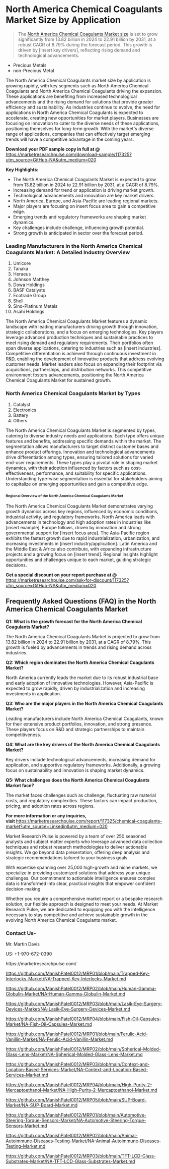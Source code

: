 <h1>North America Chemical Coagulants Market&nbsp;Size by Application</h1><blockquote><p>The <a href="https://marketresearchpulse.com/download-sample/117325?utm_source=GitHub-NA&amp;utm_medium=020">North America Chemical Coagulants Market size</a> is set to grow significantly from 13.82 billion in 2024 to 22.91 billion by 2031, at a robust CAGR of 8.79% during the forecast period. This growth is driven by [insert key drivers], reflecting rising demand and technological advancements.</p></blockquote><ul><li>Precious Metals<li> non-Precious Metal</li></ul><p>The North America Chemical Coagulants market size by application is growing rapidly, with key segments such as North America Chemical Coagulants and North America Chemical Coagulants driving the expansion. These applications are benefiting from increased technological advancements and the rising demand for solutions that provide greater efficiency and sustainability. As industries continue to evolve, the need for applications in North America Chemical Coagulants is expected to accelerate, creating new opportunities for market players. Businesses are focusing on innovation to cater to the diverse needs of these applications, positioning themselves for long-term growth. With the market's diverse range of applications, companies that can effectively target emerging trends will have a competitive advantage in the coming years.</p><p><strong>Download your PDF sample copy in full at @ </strong><a href="https://marketresearchpulse.com/download-sample/117325?utm_source=GitHub-NA&amp;utm_medium=020">https://marketresearchpulse.com/download-sample/117325?utm_source=GitHub-NA&amp;utm_medium=020</a></p><p><strong>Key Highlights: </strong></p><ul><li>The North America Chemical Coagulants Market is expected to grow from 13.82 billion in 2024 to 22.91 billion by 2031, at a CAGR of 8.79%.</li><li>Increasing demand for trend or application is driving market growth.</li><li>Technological advancements and innovation are key market drivers.</li><li>North America, Europe, and Asia-Pacific are leading regional markets.</li><li>Major players are focusing on insert focus area to gain a competitive edge.</li><li>Emerging trends and regulatory frameworks are shaping market dynamics.</li><li>Key challenges include challenge, influencing growth potential.</li><li>Strong growth is anticipated in sector over the forecast period.</li></ul><h3>Leading Manufacturers in the North America Chemical Coagulants Market: A Detailed Industry Overview</h3><ol><li>Umicore</li><li>Tanaka</li><li>Heraeus</li><li>Johnson Matthey</li><li>Dowa Holdings</li><li>BASF Catalysts</li><li>Ecotrade Group</li><li>Shell</li><li>Sino-Platinum Metals</li><li>Asahi Holdings</li></ol><div class="flex max-w-full flex-col flex-grow"><div class="min-h-8 text-message flex w-full flex-col items-end gap-2 whitespace-normal break-words [.text-message+&amp;]:mt-5" dir="auto" data-message-author-role="assistant" data-message-id="fd8432e4-4910-450d-b182-61b7bfb0a01f" data-message-model-slug="gpt-4o"><div class="flex w-full flex-col gap-1 empty:hidden first:pt-[3px]"><div class="markdown prose w-full break-words dark:prose-invert light"><p>The North America Chemical Coagulants Market features a dynamic landscape with leading manufacturers driving growth through innovation, strategic collaborations, and a focus on emerging technologies. Key players leverage advanced production techniques and sustainable practices to meet rising demand and regulatory requirements. Their portfolios often span diverse applications, catering to industries such as [insert industries]. Competitive differentiation is achieved through continuous investment in R&amp;D, enabling the development of innovative products that address evolving customer needs. Market leaders also focus on expanding their footprint via acquisitions, partnerships, and distribution networks. This competitive environment fosters advancements, positioning the North America Chemical Coagulants Market for sustained growth.</p></div></div></div></div><h3>North America Chemical Coagulants Market by Types</h3><ol><li>Catalyst<li> Electronics<li> Battery<li> Others</li></ol><div class="flex max-w-full flex-col flex-grow"><div class="min-h-8 text-message flex w-full flex-col items-end gap-2 whitespace-normal break-words [.text-message+&amp;]:mt-5" dir="auto" data-message-author-role="assistant" data-message-id="084470be-0bb7-4664-bddf-5156b4f41249" data-message-model-slug="gpt-4o-mini"><div class="flex w-full flex-col gap-1 empty:hidden first:pt-[3px]"><div class="markdown prose w-full break-words dark:prose-invert light"><p>The North America Chemical Coagulants Market is segmented by types, catering to diverse industry needs and applications. Each type offers unique features and benefits, addressing specific demands within the market. The segmentation allows manufacturers to target distinct customer bases and enhance product offerings. Innovation and technological advancements drive differentiation among types, ensuring tailored solutions for varied end-user requirements. These types play a pivotal role in shaping market dynamics, with their adoption influenced by factors such as cost-effectiveness, performance, and suitability for specific applications. Understanding type-wise segmentation is essential for stakeholders aiming to capitalize on emerging opportunities and gain a competitive edge.</p></div></div></div></div><h3><span style="font-size: 11px;">Regional Overview of the North America Chemical Coagulants Market</span></h3><div class="flex max-w-full flex-col flex-grow"><div class="min-h-8 text-message flex w-full flex-col items-end gap-2 whitespace-normal break-words [.text-message+&amp;]:mt-5" dir="auto" data-message-author-role="assistant" data-message-id="e9038762-ce64-4e30-91c9-9bd413514231" data-message-model-slug="gpt-4o-mini"><div class="flex w-full flex-col gap-1 empty:hidden first:pt-[3px]"><div class="markdown prose w-full break-words dark:prose-invert light"><p>The North America Chemical Coagulants Market demonstrates varying growth dynamics across key regions, influenced by economic conditions, industrial activity, and regulatory frameworks. North America leads with advancements in technology and high adoption rates in industries like [insert example]. Europe follows, driven by innovation and strong governmental support for [insert focus area]. The Asia-Pacific region exhibits the fastest growth due to rapid industrialization, urbanization, and increasing investments in [insert industry/application]. Latin America and the Middle East &amp; Africa also contribute, with expanding infrastructure projects and a growing focus on [insert trend]. Regional insights highlight opportunities and challenges unique to each market, guiding strategic decisions.</p></div></div></div></div><p><strong>Get a special discount on your report purchase at @ </strong><a href="https://marketresearchpulse.com/ask-for-discount/117325?utm_source=GitHub-NA&amp;utm_medium=020">https://marketresearchpulse.com/ask-for-discount/117325?utm_source=GitHub-NA&amp;utm_medium=020</a></p><h2>Frequently Asked Questions (FAQ) in the North America Chemical Coagulants Market</h2><p><strong>Q1: What is the growth forecast for the North America Chemical Coagulants Market?</strong></p><p>The North America Chemical Coagulants Market is projected to grow from 13.82 billion in 2024 to 22.91 billion by 2031, at a CAGR of 8.79%. This growth is fueled by advancements in trends and rising demand across industries.</p><p><strong>Q2: Which region dominates the North America Chemical Coagulants Market?</strong></p><p>North America currently leads the market due to its robust industrial base and early adoption of innovative technologies. However, Asia-Pacific is expected to grow rapidly, driven by industrialization and increasing investments in application.</p><p><strong>Q3: Who are the major players in the North America Chemical Coagulants Market?</strong></p><p>Leading manufacturers include North America Chemical Coagulants, known for their extensive product portfolios, innovation, and strong presence. These players focus on R&amp;D and strategic partnerships to maintain competitiveness.</p><p><strong>Q4: What are the key drivers of the North America Chemical Coagulants Market?</strong></p><p>Key drivers include technological advancements, increasing demand for application, and supportive regulatory frameworks. Additionally, a growing focus on sustainability and innovation is shaping market dynamics.</p><p><strong>Q5: What challenges does the North America Chemical Coagulants Market face?</strong></p><p>The market faces challenges such as challenge, fluctuating raw material costs, and regulatory complexities. These factors can impact production, pricing, and adoption rates across regions.</p><p><strong>For more information or any inquiries, visit&nbsp;</strong><a href="https://marketresearchpulse.com/report/117325/chemical-coagulants-market?utm_source=Linkedin&utm_medium=020">https://marketresearchpulse.com/report/117325/chemical-coagulants-market?utm_source=Linkedin&utm_medium=020</a></p><p>Market Research Pulse is powered by a team of over 250 seasoned analysts and subject matter experts who leverage advanced data collection techniques and robust research methodologies to deliver actionable insights. We go beyond data presentation, offering deep analysis and strategic recommendations tailored to your business goals.</p><p>With expertise spanning over 25,000 high-growth and niche markets, we specialize in providing customized solutions that address your unique challenges. Our commitment to actionable intelligence ensures complex data is transformed into clear, practical insights that empower confident decision-making.</p><p>Whether you require a comprehensive market report or a bespoke research solution, our flexible approach is designed to meet your needs. At Market Research Pulse, we are dedicated to equipping you with the intelligence necessary to stay competitive and achieve sustainable growth in the evolving North America Chemical Coagulants market.</p><h3><strong>Contact Us-</strong></h3><p>Mr. Martin Davis</p><p>US: +1-970-672-0390</p><p>https://marketresearchpulse.com/</p><p><a href="https://github.com/ManishPatel0012/MRP01/blob/main/Trapped-Key-Interlocks-Market/NA-Trapped-Key-Interlocks-Market.md">https://github.com/ManishPatel0012/MRP01/blob/main/Trapped-Key-Interlocks-Market/NA-Trapped-Key-Interlocks-Market.md</a></p><p><a href="https://github.com/ManishPatel0012/MRP02/blob/main/Human-Gamma-Globulin-Market/NA-Human-Gamma-Globulin-Market.md">https://github.com/ManishPatel0012/MRP02/blob/main/Human-Gamma-Globulin-Market/NA-Human-Gamma-Globulin-Market.md</a></p><p><a href="https://github.com/ManishPatel0012/MRP03/blob/main/Lasik-Eye-Surgery-Devices-Market/NA-Lasik-Eye-Surgery-Devices-Market.md">https://github.com/ManishPatel0012/MRP03/blob/main/Lasik-Eye-Surgery-Devices-Market/NA-Lasik-Eye-Surgery-Devices-Market.md</a></p><p><a href="https://github.com/ManishPatel0012/MRP04/blob/main/Fish-Oil-Capsules-Market/NA-Fish-Oil-Capsules-Market.md">https://github.com/ManishPatel0012/MRP04/blob/main/Fish-Oil-Capsules-Market/NA-Fish-Oil-Capsules-Market.md</a></p><p><a href="https://github.com/ManishPatel0012/MRP01/blob/main/Ferulic-Acid-Vanillin-Market/NA-Ferulic-Acid-Vanillin-Market.md">https://github.com/ManishPatel0012/MRP01/blob/main/Ferulic-Acid-Vanillin-Market/NA-Ferulic-Acid-Vanillin-Market.md</a></p><p><a href="https://github.com/ManishPatel0012/MRP02/blob/main/Spherical-Molded-Glass-Lens-Market/NA-Spherical-Molded-Glass-Lens-Market.md">https://github.com/ManishPatel0012/MRP02/blob/main/Spherical-Molded-Glass-Lens-Market/NA-Spherical-Molded-Glass-Lens-Market.md</a></p><p><a href="https://github.com/ManishPatel0012/MRP03/blob/main/Context-and-Location-Based-Services-Market/NA-Context-and-Location-Based-Services-Market.md">https://github.com/ManishPatel0012/MRP03/blob/main/Context-and-Location-Based-Services-Market/NA-Context-and-Location-Based-Services-Market.md</a></p><p><a href="https://github.com/ManishPatel0012/MRP04/blob/main/High-Purity-2-Mercaptoethanol-Market/NA-High-Purity-2-Mercaptoethanol-Market.md">https://github.com/ManishPatel0012/MRP04/blob/main/High-Purity-2-Mercaptoethanol-Market/NA-High-Purity-2-Mercaptoethanol-Market.md</a></p><p><a href="https://github.com/ManishPatel0012/MRP05/blob/main/SUP-Board-Market/NA-SUP-Board-Market.md">https://github.com/ManishPatel0012/MRP05/blob/main/SUP-Board-Market/NA-SUP-Board-Market.md</a></p><p><a href="https://github.com/ManishPatel0012/MRP01/blob/main/Automotive-Steering-Torque-Sensors-Market/NA-Automotive-Steering-Torque-Sensors-Market.md">https://github.com/ManishPatel0012/MRP01/blob/main/Automotive-Steering-Torque-Sensors-Market/NA-Automotive-Steering-Torque-Sensors-Market.md</a></p><p><a href="https://github.com/ManishPatel0012/MRP02/blob/main/Animal-Autoimmune-Diseases-Testing-Market/NA-Animal-Autoimmune-Diseases-Testing-Market.md">https://github.com/ManishPatel0012/MRP02/blob/main/Animal-Autoimmune-Diseases-Testing-Market/NA-Animal-Autoimmune-Diseases-Testing-Market.md</a></p><p><a href="https://github.com/ManishPatel0012/MRP03/blob/main/TFT-LCD-Glass-Substrates-Market/NA-TFT-LCD-Glass-Substrates-Market.md">https://github.com/ManishPatel0012/MRP03/blob/main/TFT-LCD-Glass-Substrates-Market/NA-TFT-LCD-Glass-Substrates-Market.md</a></p>
